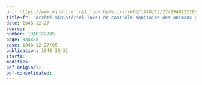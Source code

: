 ```yaml
---
url: https://www.ejustice.just.fgov.be/eli/arrete/1948/12/27/1948122705/justel
title-fr: "Arrêté ministériel Taxes de contrôle sanitaire des animaux présentes à l'importation"
date: 1948-12-27
source:
number: 1948122705
page: 888888
case: 1948-12-27/05
publication: 1948-12-31
starts:
modifies:
pdf-original:
pdf-consolidated:
---
```


